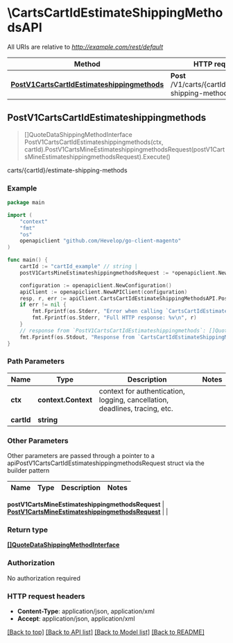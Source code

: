 # \CartsCartIdEstimateShippingMethodsAPI

All URIs are relative to *http://example.com/rest/default*

Method | HTTP request | Description
------------- | ------------- | -------------
[**PostV1CartsCartIdEstimateshippingmethods**](CartsCartIdEstimateShippingMethodsAPI.md#PostV1CartsCartIdEstimateshippingmethods) | **Post** /V1/carts/{cartId}/estimate-shipping-methods | carts/{cartId}/estimate-shipping-methods



## PostV1CartsCartIdEstimateshippingmethods

> []QuoteDataShippingMethodInterface PostV1CartsCartIdEstimateshippingmethods(ctx, cartId).PostV1CartsMineEstimateshippingmethodsRequest(postV1CartsMineEstimateshippingmethodsRequest).Execute()

carts/{cartId}/estimate-shipping-methods



### Example

```go
package main

import (
	"context"
	"fmt"
	"os"
	openapiclient "github.com/Hevelop/go-client-magento"
)

func main() {
	cartId := "cartId_example" // string | 
	postV1CartsMineEstimateshippingmethodsRequest := *openapiclient.NewPostV1CartsMineEstimateshippingmethodsRequest(*openapiclient.NewQuoteDataAddressInterface("Region_example", int32(123), "RegionCode_example", "CountryId_example", []string{"Street_example"}, "Telephone_example", "Postcode_example", "City_example", "Firstname_example", "Lastname_example", "Email_example")) // PostV1CartsMineEstimateshippingmethodsRequest |  (optional)

	configuration := openapiclient.NewConfiguration()
	apiClient := openapiclient.NewAPIClient(configuration)
	resp, r, err := apiClient.CartsCartIdEstimateShippingMethodsAPI.PostV1CartsCartIdEstimateshippingmethods(context.Background(), cartId).PostV1CartsMineEstimateshippingmethodsRequest(postV1CartsMineEstimateshippingmethodsRequest).Execute()
	if err != nil {
		fmt.Fprintf(os.Stderr, "Error when calling `CartsCartIdEstimateShippingMethodsAPI.PostV1CartsCartIdEstimateshippingmethods``: %v\n", err)
		fmt.Fprintf(os.Stderr, "Full HTTP response: %v\n", r)
	}
	// response from `PostV1CartsCartIdEstimateshippingmethods`: []QuoteDataShippingMethodInterface
	fmt.Fprintf(os.Stdout, "Response from `CartsCartIdEstimateShippingMethodsAPI.PostV1CartsCartIdEstimateshippingmethods`: %v\n", resp)
}
```

### Path Parameters


Name | Type | Description  | Notes
------------- | ------------- | ------------- | -------------
**ctx** | **context.Context** | context for authentication, logging, cancellation, deadlines, tracing, etc.
**cartId** | **string** |  | 

### Other Parameters

Other parameters are passed through a pointer to a apiPostV1CartsCartIdEstimateshippingmethodsRequest struct via the builder pattern


Name | Type | Description  | Notes
------------- | ------------- | ------------- | -------------

 **postV1CartsMineEstimateshippingmethodsRequest** | [**PostV1CartsMineEstimateshippingmethodsRequest**](PostV1CartsMineEstimateshippingmethodsRequest.md) |  | 

### Return type

[**[]QuoteDataShippingMethodInterface**](QuoteDataShippingMethodInterface.md)

### Authorization

No authorization required

### HTTP request headers

- **Content-Type**: application/json, application/xml
- **Accept**: application/json, application/xml

[[Back to top]](#) [[Back to API list]](../README.md#documentation-for-api-endpoints)
[[Back to Model list]](../README.md#documentation-for-models)
[[Back to README]](../README.md)

